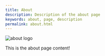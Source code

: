 ```yaml
---
title: About
description: Description of the about page
keywords: about, page, description
permalink: about.html
---
```


![about logo](https://via.placeholder.com/1500x500.png/000000/FFFFFF?text=About)

This is the about page content!
